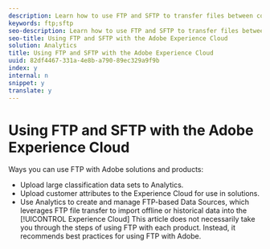 ```yaml
---
description: Learn how to use FTP and SFTP to transfer files between computers and servers.
keywords: ftp;sftp
seo-description: Learn how to use FTP and SFTP to transfer files between computers and servers.
seo-title: Using FTP and SFTP with the Adobe Experience Cloud
solution: Analytics
title: Using FTP and SFTP with the Adobe Experience Cloud
uuid: 82df4467-331a-4e8b-a790-89ec329a9f9b
index: y
internal: n
snippet: y
translate: y
---
```


# Using FTP and SFTP with the Adobe Experience Cloud

Ways you can use FTP with Adobe solutions and products: 

* Upload large classification data sets to Analytics.
* Upload customer attributes to the Experience Cloud for use in solutions.
* Use Analytics to create and manage FTP-based Data Sources, which leverages FTP file transfer to import offline or historical data into the [!UICONTROL  Experience Cloud]
This article does not necessarily take you through the steps of using FTP with each product. Instead, it recommends best practices for using FTP with Adobe. 

